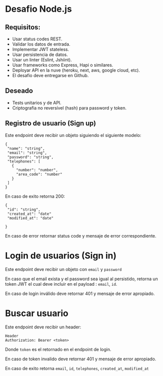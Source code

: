 # Desafio Node.js

## Requisitos:

- Usar status codes REST.
- Validar los datos de entrada.
- Implementar JWT stateless.
- Usar persistencia de datos.
- Usar un linter (Eslint, Jshiint).
- Usar frameworks como Express, Hapi o similares.
- Deployar API en la nuve (heroku, next, aws, google cloud, etc).
- El desafio deve entregarse en Github.

## Deseado
 - Tests unitarios y de API.
 - Criptografia no reversível (hash) para password y token.

## Registro de usuario (Sign up)

Este endpoint deve recibir un objeto siguiendo el siguiente modelo:

```
{
 "name": "string",
 "email": "string",
 "password": "string",
 "telephones": [
   {
     "number": "number",
     "area_code": "number"
   }
 ]
}
```

En caso de exito retorna 200:

```
{
 "id": "string",
 "created_at": "date"
 "modified_at": "date"
 
}
```

En caso de error retornar status code y mensaje de error correspondiente.

# Login de usuarios (Sign in)

Este endpoint deve recibir un objeto con `email` y `password`

En caso que el email exista y el password sea igual al persistido, retorna un token JWT el cual deve incluir en el payload : `email`, `id`.

En caso de login inválido deve retornar 401 y mensaje de error apropiado.

# Buscar usuario

Este endpoint deve recibir un header:

```
Header
Authorization: Bearer <token>
```

Donde  `token` es el retornado en el endpoint de login.

En caso de token invalido deve retornar 401 y mensaje de error apropiado.

En caso de exito retorna `email`, `id`, `telephones`, `created_at`, `modified_at`
